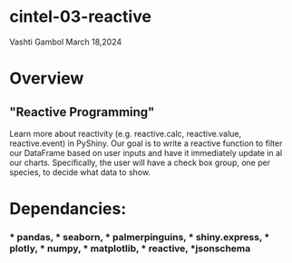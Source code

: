 # cintel-03-reactive
  Vashti Gambol
  March 18,2024

# Overview

## "Reactive Programming"
Learn more about reactivity (e.g. reactive.calc, reactive.value, reactive.event) in PyShiny.  Our goal is to write a reactive function to filter our DataFrame based on user inputs and have it immediately update in al our charts. 
Specifically, the user will have a check box group, one per species, to decide what data to show.

#  Dependancies:
### * pandas, * seaborn, * palmerpinguins, * shiny.express, * plotly, * numpy, * matplotlib, * reactive, *jsonschema



